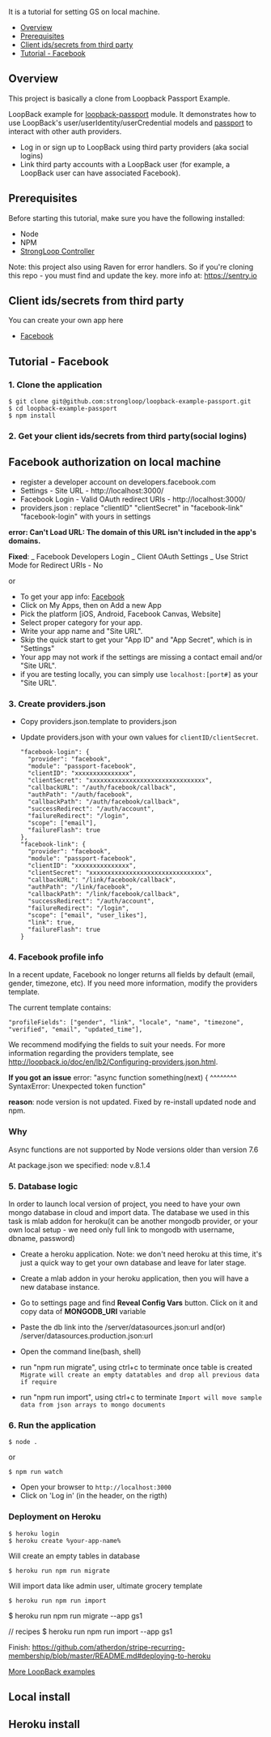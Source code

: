 
It is a tutorial for setting GS on local machine.

- [Overview](#overview)
- [Prerequisites](#prerequisites)
- [Client ids/secrets from third party](#client-idssecrets-from-third-party)
- [Tutorial - Facebook](#tutorial---Facebook)



## Overview

This project is basically a clone from Loopback Passport Example.

LoopBack example for [loopback-passport](https://github.com/strongloop/loopback-passport) module. It demonstrates how to use
LoopBack's user/userIdentity/userCredential models and [passport](http://passportjs.org) to interact with other auth providers.

- Log in or sign up to LoopBack using third party providers (aka social logins)
- Link third party accounts with a LoopBack user (for example, a LoopBack user can have associated Facebook).


## Prerequisites

Before starting this tutorial, make sure you have the following installed:

- Node
- NPM
- [StrongLoop Controller](https://github.com/strongloop/strongloop)

Note: this project also using Raven for error handlers. So if you're cloning this repo - you must find and update the key.
more info at: https://sentry.io

## Client ids/secrets from third party

You can create your own app here

- [Facebook](https://developers.facebook.com/apps)


## Tutorial - Facebook

### 1. Clone the application

```
$ git clone git@github.com:strongloop/loopback-example-passport.git
$ cd loopback-example-passport
$ npm install
```

### 2. Get your client ids/secrets from third party(social logins)

## Facebook authorization on local machine
 - register a developer account on developers.facebook.com
 - Settings - Site URL - http://localhost:3000/
 - Facebook Login - Valid OAuth redirect URIs - http://localhost:3000/
 - providers.json : replace "clientID" "clientSecret" in "facebook-link" "facebook-login" with yours in settings

 **error: Can't Load URL: The domain of this URL isn't included in the app's domains.**

 **Fixed**:
 _ Facebook Developers Login
 _ Client OAuth Settings
 _ Use Strict Mode for Redirect URIs - No

 or

- To get your app info: [Facebook](https://developers.facebook.com/apps)
- Click on My Apps, then on Add a new App
- Pick the platform [iOS, Android, Facebook Canvas, Website]
- Select proper category for your app.
- Write your app name and "Site URL".
- Skip the quick start to get your "App ID" and "App Secret", which is in "Settings"
- Your app may not work if the settings are missing a contact email and/or "Site URL".
- if you are testing locally, you can simply use `localhost:[port#]` as your "Site URL".

### 3. Create providers.json

- Copy providers.json.template to providers.json
- Update providers.json with your own values for `clientID/clientSecret`.

  ```
  "facebook-login": {
    "provider": "facebook",
    "module": "passport-facebook",
    "clientID": "xxxxxxxxxxxxxxx",
    "clientSecret": "xxxxxxxxxxxxxxxxxxxxxxxxxxxxxxxx",
    "callbackURL": "/auth/facebook/callback",
    "authPath": "/auth/facebook",
    "callbackPath": "/auth/facebook/callback",
    "successRedirect": "/auth/account",
    "failureRedirect": "/login",
    "scope": ["email"],
    "failureFlash": true
  },
  "facebook-link": {
    "provider": "facebook",
    "module": "passport-facebook",
    "clientID": "xxxxxxxxxxxxxxx",
    "clientSecret": "xxxxxxxxxxxxxxxxxxxxxxxxxxxxxxxx",
    "callbackURL": "/link/facebook/callback",
    "authPath": "/link/facebook",
    "callbackPath": "/link/facebook/callback",
    "successRedirect": "/auth/account",
    "failureRedirect": "/login",
    "scope": ["email", "user_likes"],
    "link": true,
    "failureFlash": true
  }
  ```

### 4. Facebook profile info

In a recent update, Facebook no longer returns all fields by default (email, gender, timezone, etc).
If you need more information, modify the providers template.

The current template contains:
```
"profileFields": ["gender", "link", "locale", "name", "timezone", "verified", "email", "updated_time"],

```
We recommend modifying the fields to suit your needs. For more information regarding the providers template, see http://loopback.io/doc/en/lb2/Configuring-providers.json.html.



 **If you got an issue**
error: "async function something(next) {
 ^^^^^^^^
 SyntaxError: Unexpected token function"

 **reason**: node version is not updated. Fixed by re-install updated node and npm.

 ### Why
 Async functions are not supported by Node versions older than version 7.6

 At package.json we specified:  node v.8.1.4




 ### 5. Database logic

In order to launch local version of project, you need to have your own mongo database in cloud and import data.
The database we used in this task is mlab addon for heroku(it can be another mongodb provider, or your own local setup - we need only full link to mongodb with username, dbname, password)

- Create a heroku application. Note: we don't need heroku at this time, it's just a quick way to get your own database and leave for later stage.

- Create a mlab addon in your heroku application, then you will have a new database instance.
- Go to settings page and find **Reveal Config Vars** button. Click on it and copy data of **MONGODB_URI** variable

- Paste the db link into the /server/datasources.json:url and(or) /server/datasources.production.json:url

- Open the command line(bash, shell)

- run "npm run migrate", using ctrl+c to terminate once table is created
`Migrate will create an empty datatables and drop all previous data if require`

- run "npm run import", using ctrl+c to terminate
`Import will move sample data from json arrays to mongo documents`

### 6. Run the application

  ```
  $ node .
  ```

 or

 ```
 $ npm run watch
 ```



- Open your browser to `http://localhost:3000`
- Click on 'Log in' (in the header, on the rigth)


### Deployment on Heroku

 ```
 $ heroku login
 $ heroku create %your-app-name%
 ```
 
 Will create an empty tables in database
 ```
 $ heroku run npm run migrate
 ```

 Will import data like admin user, ultimate grocery template
 ```
 $ heroku run npm run import
 ```

 $ heroku run npm run migrate --app gs1


 // recipes
 $ heroku run npm run import --app gs1


 Finish: https://github.com/atherdon/stripe-recurring-membership/blob/master/README.md#deploying-to-heroku

[More LoopBack examples](https://loopback.io/doc/en/lb3/Tutorials-and-examples.html)



## Local install



## Heroku install
